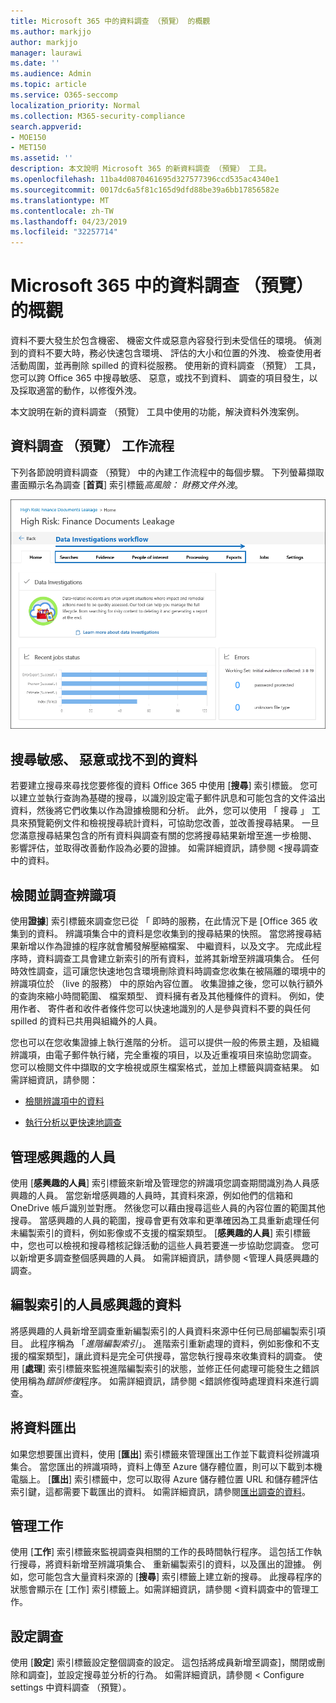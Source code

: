 ```yaml
---
title: Microsoft 365 中的資料調查 （預覽） 的概觀
ms.author: markjjo
author: markjjo
manager: laurawi
ms.date: ''
ms.audience: Admin
ms.topic: article
ms.service: O365-seccomp
localization_priority: Normal
ms.collection: M365-security-compliance
search.appverid:
- MOE150
- MET150
ms.assetid: ''
description: 本文說明 Microsoft 365 的新資料調查 （預覽） 工具。
ms.openlocfilehash: 11ba4d0870461695d327577396ccd535ac4340e1
ms.sourcegitcommit: 0017dc6a5f81c165d9dfd88be39a6bb17856582e
ms.translationtype: MT
ms.contentlocale: zh-TW
ms.lasthandoff: 04/23/2019
ms.locfileid: "32257714"
---
```

# <a name="overview-of-data-investigations-preview-in-microsoft-365"></a>Microsoft 365 中的資料調查 （預覽） 的概觀

資料不要大發生於包含機密、 機密文件或惡意內容發行到未受信任的環境。 偵測到的資料不要大時，務必快速包含環境、 評估的大小和位置的外洩、 檢查使用者活動周圍，並再刪除 spilled 的資料從服務。 使用新的資料調查 （預覽） 工具，您可以跨 Office 365 中搜尋敏感、 惡意，或找不到資料、 調查的項目發生，以及採取適當的動作，以修復外洩。  

本文說明在新的資料調查 （預覽） 工具中使用的功能，解決資料外洩案例。

## <a name="data-investigations-preview-workflow"></a>資料調查 （預覽） 工作流程 

下列各節說明資料調查 （預覽） 中的內建工作流程中的每個步驟。 下列螢幕擷取畫面顯示名為調查 [**首頁**] 索引標籤*高風險： 財務文件外洩*。 

![在資料調查工具中的工作流程](../media/DataInvestigationsWorkflow.png)

## <a name="search-for-sensitive-malicious-or-misplaced-data"></a>搜尋敏感、 惡意或找不到的資料

若要建立搜尋來尋找您要修復的資料 Office 365 中使用 [**搜尋**] 索引標籤。 您可以建立並執行查詢為基礎的搜尋，以識別設定電子郵件訊息和可能包含的文件溢出資料，然後將它們收集以作為證據檢閱和分析。 此外，您可以使用 「 搜尋 」 工具來預覽範例文件和檢視搜尋統計資料，可協助您改善，並改善搜尋結果。 一旦您滿意搜尋結果包含的所有資料與調查有關的您將搜尋結果新增至進一步檢閱、 影響評估，並取得改善動作設為必要的證據。 如需詳細資訊，請參閱 <<c0>搜尋調查中的資料。

## <a name="review-and-investigate-evidence"></a>檢閱並調查辨識項

使用**證據**] 索引標籤來調查您已從 「 即時的服務，在此情況下是 [Office 365 收集到的資料。 辨識項集合中的資料是您收集到的搜尋結果的快照。 當您將搜尋結果新增以作為證據的程序就會觸發解壓縮檔案、 中繼資料，以及文字。 完成此程序時，資料調查工具會建立新索引的所有資料，並將其新增至辨識項集合。 任何時效性調查，這可讓您快速地包含環境刪除資料時調查您收集在被隔離的環境中的辨識項位於 （live 的服務） 中的原始內容位置。 收集證據之後，您可以執行額外的查詢來縮小時間範圍、 檔案類型、 資料擁有者及其他種條件的資料。 例如，使用作者、 寄件者和收件者條件您可以快速地識別的人是參與資料不要的與任何 spilled 的資料已共用與組織外的人員。

您也可以在您收集證據上執行進階的分析。 這可以提供一般的佈景主題，及組織辨識項，由電子郵件執行緒，完全重複的項目，以及近重複項目來協助您調查。 您可以檢閱文件中擷取的文字檢視或原生檔案格式，並加上標籤與調查結果。 如需詳細資訊，請參閱：

  - [檢閱辨識項中的資料](review-data-in-evidence.md)

  - [執行分析以更快速地調查](run-analytics-to-investigate-faster.md)


## <a name="managing-people-of-interest"></a>管理感興趣的人員

使用 [**感興趣的人員**] 索引標籤來新增及管理您的辨識項您調查期間識別為人員感興趣的人員。 當您新增感興趣的人員時，其資料來源，例如他們的信箱和 OneDrive 帳戶識別並對應。 然後您可以藉由搜尋這些人員的內容位置的範圍其他搜尋。 當感興趣的人員的範圍，搜尋會更有效率和更準確因為工具重新處理任何未編製索引的資料，例如影像或不支援的檔案類型。 [**感興趣的人員**] 索引標籤中，您也可以檢視和搜尋稽核記錄活動的這些人員若要進一步協助您調查。 您可以新增更多調查整個感興趣的人員。 如需詳細資訊，請參閱 <<c0>管理人員感興趣的調查。

## <a name="indexing-the-data-of-people-of-interest"></a>編製索引的人員感興趣的資料

將感興趣的人員新增至調查重新編製索引的人員資料來源中任何已局部編製索引項目。 此程序稱為 「*進階編製索引*」。 進階索引重新處理的資料，例如影像和不支援的檔案類型]，讓此資料是完全可供搜尋，當您執行搜尋來收集資料的調查。 使用 [**處理**] 索引標籤來監視進階編製索引的狀態，並修正任何處理可能發生之錯誤使用稱為*錯誤修復*程序。 如需詳細資訊，請參閱 <<c0>錯誤修復時處理資料來進行調查。

## <a name="exporting-data"></a>將資料匯出

如果您想要匯出資料，使用 [**匯出**] 索引標籤來管理匯出工作並下載資料從辨識項集合。 當您匯出的辨識項時，資料上傳至 Azure 儲存體位置，則可以下載到本機電腦上。 [**匯出**] 索引標籤中，您可以取得 Azure 儲存體位置 URL 和儲存體評估索引鍵，這都需要下載匯出的資料。 如需詳細資訊，請參閱[匯出調查的資料](export-data.md)。

## <a name="managing-jobs"></a>管理工作

使用 [**工作**] 索引標籤來監視調查與相關的工作的長時間執行程序。 這包括工作執行搜尋，將資料新增至辨識項集合、 重新編製索引的資料，以及匯出的證據。 例如，您可能包含大量資料來源的 [**搜尋**] 索引標籤上建立新的搜尋。 此搜尋程序的狀態會顯示在 [<b0>工作</b0>] 索引標籤上。如需詳細資訊，請參閱 <<c1>資料調查中的管理工作。

## <a name="configuring-investigation-settings"></a>設定調查

使用 [**設定**] 索引標籤設定整個調查的設定。 這包括將成員新增至調查]，關閉或刪除和調查]，並設定搜尋並分析的行為。 如需詳細資訊，請參閱 < <b0>Configure settings 中資料調查 （預覽）</b0>。
